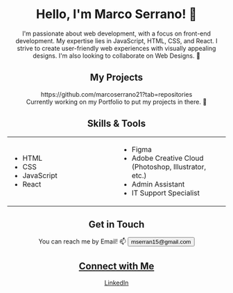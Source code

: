 <!-- Your Name -->
<h1 align="center">Hello, I'm Marco Serrano! 👋</h1> 

<!-- Introduction -->
<p align="center">
  I'm passionate about web development, with a focus on front-end development. My expertise lies in JavaScript, HTML, CSS, and React. I strive to create user-friendly web experiences with visually appealing designs. I'm also looking to collaborate on Web Designs. 👀
</p>

<!-- Repository Showcase -->
<h2 align="center">My Projects</h2>
<p align="center">
  https://github.com/marcoserrano21?tab=repositories
<br>
  Currently working on my Portfolio to put my projects in there. 🌱
</p>

<!-- Skills and Tools -->
<h2 align="center">Skills & Tools</h2>
<div align="center">
  <table>
    <tr>
      <td width="50%">
        <ul>
          <li>HTML</li>
          <li>CSS</li>
          <li>JavaScript</li>
          <li>React</li>
        </ul>
      </td>
      <td width="50%">
        <ul>
          <li>Figma</li>
          <li>Adobe Creative Cloud (Photoshop, Illustrator, etc.)</li>
          <li>Admin Assistant</li>
          <li>IT Support Specialist</li>
        </ul>
      </td>
    </tr>
  </table>
</div>



<!-- Contact Information -->
<h2 align="center">Get in Touch</h2>
<p align="center">
  You can reach me by Email! 📫 <a href="mailto:mserran15@gmail.com"><button>mserran15@gmail.com</button>
</p>

<!-- Social Links -->
<h2 align="center">Connect with Me</h2>
<p align="center">
  <a href="https://www.linkedin.com/in/marco-serrano-4444mj/">LinkedIn</a>
  
</p>



<!---- 👋 Hi, I’m @marcoserrano21
- 👀 I’m interested in Frontend Web Development as well as UI/UX Design
- 🌱 I’m currently learning UX/UI Design and Meta Front-End Development
- 💞️ I’m looking to collaborate on web designs
- 📫 You can reach to me by email: mserran15@gmail.com --->

<!---
marcoserrano21/marcoserrano21 is a ✨ special ✨ repository because its `README.md` (this file) appears on your GitHub profile.
You can click the Preview link to take a look at your changes.
--->

